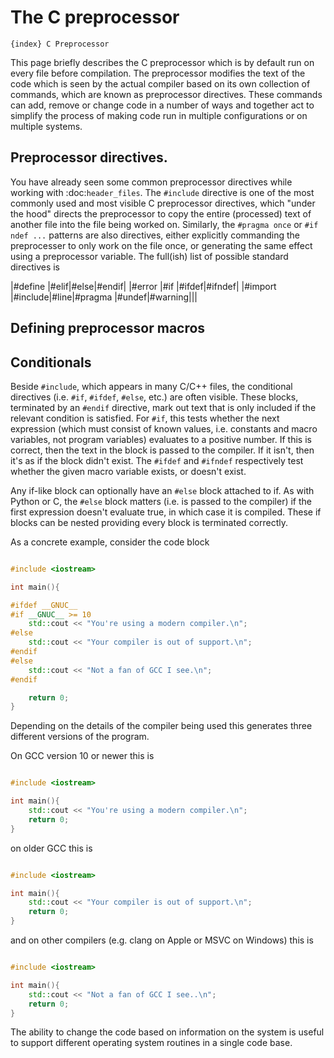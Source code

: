 # The C preprocessor
```{index} C Preprocessor ```

This page briefly describes the C preprocessor which is by default run on every file before compilation. The preprocessor modifies the text of the code which is seen by the actual compiler based on its own collection of commands, which are known as preprocessor directives. These commands can add, remove or change code in a number of ways and together act to simplify the process of making code run in multiple configurations or on multiple systems.

## Preprocessor directives.

You have already seen some common preprocessor directives while working with :doc:`header_files`. The `#include` directive is one of the most commonly used and most visible C preprocessor directives, which "under the hood" directs the preprocessor to copy the entire (processed) text of another file into the file being worked on. Similarly, the `#pragma once` or `#if ndef ...` patterns are also directives, either explicitly commanding the preprocesser to only work on the file once, or generating the same effect using a preprocessor variable. The full(ish) list of possible standard directives is

|#define |#elif|#else|#endif|
|#error  |#if  |#ifdef|#ifndef|
|#import |#include|#line|#pragma
|#undef|#warning|||

## Defining preprocessor macros

## Conditionals

Beside `#include`, which appears in many C/C++ files, the conditional directives (i.e. `#if`, `#ifdef`, `#else`, etc.) are often visible. These blocks, terminated by an `#endif` directive, mark out text that is only included if the relevant condition is satisfied. For `#if`, this tests whether the next expression (which must consist of known values, i.e. constants and macro variables, not program variables) evaluates to a positive number. If this is correct, then the text in the block is passed to the compiler. If it isn't, then it's as if the block didn't exist. The `#ifdef` and `#ifndef` respectively test whether the given macro variable exists, or doesn't exist. 

Any if-like block can optionally have an `#else` block attached to if. As with Python or C, the `#else` block matters (i.e. is passed to the compiler) if the first expression doesn't evaluate true, in which case it is compiled. These if blocks can be nested providing every block is terminated correctly.

As a concrete example, consider the code block

```c++

#include <iostream>

int main(){

#ifdef __GNUC__
#if __GNUC__ >= 10
    std::cout << "You're using a modern compiler.\n";
#else
    std::cout << "Your compiler is out of support.\n";
#endif
#else
    std::cout << "Not a fan of GCC I see.\n";
#endif

    return 0;
}
```

Depending on the details of the compiler being used this generates three different versions of the program.

On GCC version 10 or newer this is

```c++

#include <iostream>

int main(){
    std::cout << "You're using a modern compiler.\n";
    return 0;
}
```

on older GCC this is

```c++

#include <iostream>

int main(){
    std::cout << "Your compiler is out of support.\n";
    return 0;
}
```

and on other compilers (e.g. clang on Apple or MSVC on Windows) this is 

```c++

#include <iostream>

int main(){
    std::cout << "Not a fan of GCC I see..\n";
    return 0;
}
```

The ability to change the code based on information on the system is useful to support different operating system routines in a single code base.




